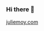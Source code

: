 ### Hi there 👋 

[juliemoy.com](https://juliemoy.com)
<!--
**juliemoy/juliemoy** is a ✨ _special_ ✨ repository because its `README.md` (this file) appears on your GitHub profile.

Here are some ideas to get you started:

- 🔭 I’m currently working on ...
- 🌱 I’m currently learning interactive design at RISD
- 👯 I’m looking to collaborate on ...
- 🤔 I’m looking for help with ...
- 💬 Ask me about ...
- 📫 How to reach me: julie [at] juliemoy.com
- 😄 Pronouns: she/her
- ⚡ Fun fact: ...
-->
